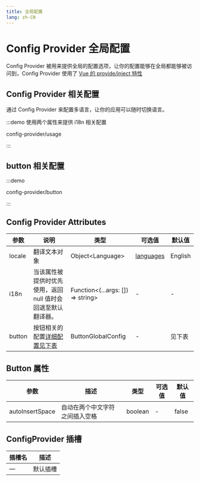 ```yaml
---
title: 全局配置
lang: zh-CN
---
```


# Config Provider 全局配置

Config Provider 被用来提供全局的配置选项，让你的配置能够在全局都能够被访问到，Config Provider 使用了 [Vue 的 provide/inject 特性](https://v3.vuejs.org/guide/composition-api-provide-inject.html#reactivity)

## Config Provider 相关配置

通过 Config Provider 来配置多语言，让你的应用可以随时切换语言。

:::demo 使用两个属性来提供 i18n 相关配置

config-provider/usage

:::

## button 相关配置

:::demo

config-provider/button

:::

## Config Provider Attributes

| 参数   | 说明                                                         | 类型                                 | 可选值                                                                                | 默认值  |
| ------ | ------------------------------------------------------------ | ------------------------------------ | ------------------------------------------------------------------------------------- | ------- |
| locale | 翻译文本对象                                                 | Object\<Language\>                   | [languages](https://github.com/element-pro/element-pro/tree/dev/packages/locale/lang) | English |
| i18n   | 当该属性被提供时优先使用，返回 null 值时会回退至默认翻译器。 | Function\<(...args: []) =\> string\> | -                                                                                     | -       |
| button | 按钮相关的配置[详细配置见下表](#button-attributes)           | ButtonGlobalConfig                   | -                                                                                     | 见下表  |

## Button 属性

| 参数            | 描述                           | 类型    | 可选值 | 默认值 |
| --------------- | ------------------------------ | ------- | ------ | ------ |
| autoInsertSpace | 自动在两个中文字符之间插入空格 | boolean | -      | false  |

## ConfigProvider 插槽

| 插槽名 | 描述     |
| ------ | -------- |
| —      | 默认插槽 |
